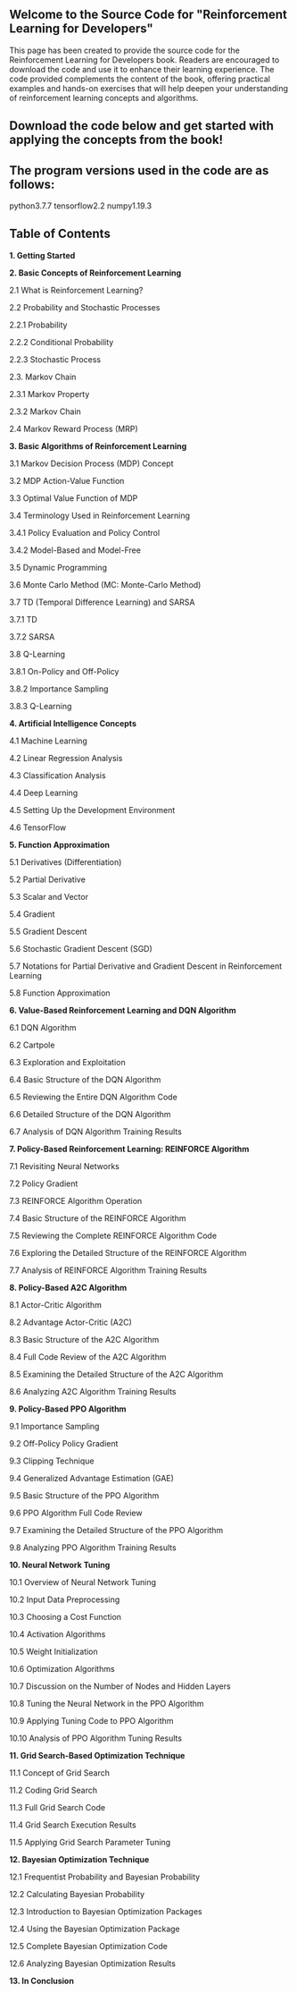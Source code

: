 ## Welcome to the Source Code for "Reinforcement Learning for Developers"
This page has been created to provide the source code for the Reinforcement Learning for Developers book. Readers are encouraged to download the code and use it to enhance their learning experience. The code provided complements the content of the book, offering practical examples and hands-on exercises that will help deepen your understanding of reinforcement learning concepts and algorithms.

## Download the code below and get started with applying the concepts from the book!

## The program versions used in the code are as follows:
python3.7.7
tensorflow2.2
numpy1.19.3

## Table of Contents

**1. Getting Started**

**2. Basic Concepts of Reinforcement Learning**

2.1 What is Reinforcement Learning?

2.2 Probability and Stochastic Processes

2.2.1 Probability

2.2.2 Conditional Probability

2.2.3 Stochastic Process

2.3. Markov Chain

2.3.1 Markov Property

2.3.2 Markov Chain

2.4 Markov Reward Process (MRP)

**3. Basic Algorithms of Reinforcement Learning**

3.1 Markov Decision Process (MDP) Concept

3.2 MDP Action-Value Function

3.3 Optimal Value Function of MDP

3.4 Terminology Used in Reinforcement Learning

3.4.1 Policy Evaluation and Policy Control

3.4.2 Model-Based and Model-Free

3.5 Dynamic Programming

3.6 Monte Carlo Method (MC: Monte-Carlo Method)

3.7 TD (Temporal Difference Learning) and SARSA

3.7.1 TD

3.7.2 SARSA

3.8 Q-Learning

3.8.1 On-Policy and Off-Policy

3.8.2 Importance Sampling

3.8.3 Q-Learning

**4. Artificial Intelligence Concepts**

4.1 Machine Learning

4.2 Linear Regression Analysis

4.3 Classification Analysis

4.4 Deep Learning

4.5 Setting Up the Development Environment

4.6 TensorFlow

**5. Function Approximation**

5.1 Derivatives (Differentiation)

5.2 Partial Derivative

5.3 Scalar and Vector

5.4 Gradient

5.5 Gradient Descent

5.6 Stochastic Gradient Descent (SGD)

5.7 Notations for Partial Derivative and Gradient Descent in 
Reinforcement Learning

5.8 Function Approximation

**6. Value-Based Reinforcement Learning and DQN Algorithm**

6.1 DQN Algorithm

6.2 Cartpole

6.3 Exploration and Exploitation

6.4 Basic Structure of the DQN Algorithm

6.5 Reviewing the Entire DQN Algorithm Code

6.6 Detailed Structure of the DQN Algorithm

6.7 Analysis of DQN Algorithm Training Results

**7. Policy-Based Reinforcement Learning: REINFORCE Algorithm**

7.1 Revisiting Neural Networks

7.2 Policy Gradient

7.3 REINFORCE Algorithm Operation

7.4 Basic Structure of the REINFORCE Algorithm

7.5 Reviewing the Complete REINFORCE Algorithm Code

7.6 Exploring the Detailed Structure of the REINFORCE Algorithm

7.7 Analysis of REINFORCE Algorithm Training Results

**8. Policy-Based A2C Algorithm**

8.1 Actor-Critic Algorithm

8.2 Advantage Actor-Critic (A2C)

8.3 Basic Structure of the A2C Algorithm

8.4 Full Code Review of the A2C Algorithm

8.5 Examining the Detailed Structure of the A2C Algorithm

8.6 Analyzing A2C Algorithm Training Results

**9. Policy-Based PPO Algorithm**

9.1 Importance Sampling

9.2 Off-Policy Policy Gradient

9.3 Clipping Technique

9.4 Generalized Advantage Estimation (GAE)

9.5 Basic Structure of the PPO Algorithm

9.6 PPO Algorithm Full Code Review

9.7 Examining the Detailed Structure of the PPO Algorithm

9.8 Analyzing PPO Algorithm Training Results

**10. Neural Network Tuning**

10.1 Overview of Neural Network Tuning

10.2 Input Data Preprocessing

10.3 Choosing a Cost Function

10.4 Activation Algorithms

10.5 Weight Initialization

10.6 Optimization Algorithms

10.7 Discussion on the Number of Nodes and Hidden Layers

10.8 Tuning the Neural Network in the PPO Algorithm

10.9 Applying Tuning Code to PPO Algorithm

10.10 Analysis of PPO Algorithm Tuning Results

**11.  Grid Search-Based Optimization Technique**

11.1 Concept of Grid Search

11.2 Coding Grid Search

11.3 Full Grid Search Code

11.4 Grid Search Execution Results

11.5 Applying Grid Search Parameter Tuning

**12. Bayesian Optimization Technique**

12.1 Frequentist Probability and Bayesian Probability

12.2 Calculating Bayesian Probability

12.3 Introduction to Bayesian Optimization Packages

12.4 Using the Bayesian Optimization Package

12.5 Complete Bayesian Optimization Code

12.6 Analyzing Bayesian Optimization Results

**13. In Conclusion**





